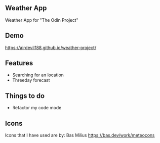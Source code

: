 ## Weather App

Weather App for "The Odin Project"

## Demo

https://airdevil188.github.io/weather-project/

## Features

- Searching for an location
- Threeday forecast

## Things to do

- Refactor my code mode

## Icons

Icons that I have used are by: Bas Milius
https://bas.dev/work/meteocons
